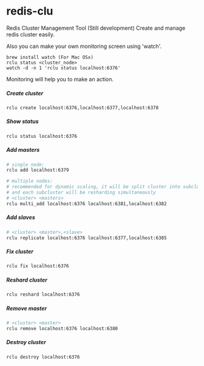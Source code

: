 # redis-clu
Redis Cluster Management Tool (Still development)
Create and manage redis cluster easily.

Also you can make your own monitoring screen using 'watch'.

    brew install watch (For Mac OSx)
    rclu status <cluster_node>
    watch -d -n 1 'rclu status localhost:6376'

Monitoring will help you to make an action.


##### Create cluster

```bash
rclu create localhost:6376,localhost:6377,localhost:6378
```


##### Show status

```bash
rclu status localhost:6376
```


##### Add masters

```bash
# single node:
rclu add localhost:6379

# multiple nodes:
# recommended for dynamic scaling, it will be split cluster into subclusters
# and each subcluster will be resharding simultaneously
# <cluster> <masters>
rclu multi_add localhost:6376 localhost:6381,localhost:6382
```


##### Add slaves

```bash
# <cluster> <master>,<slave>
rclu replicate localhost:6376 localhost:6377,localhost:6385
```


##### Fix cluster

```bash
rclu fix localhost:6376
```


##### Reshard cluster

```bash
rclu reshard localhost:6376
```


##### Remove master

```bash
# <cluster> <master>
rclu remove localhost:6376 localhost:6380
```


##### Destroy cluster

```bash
rclu destroy localhost:6376
```


